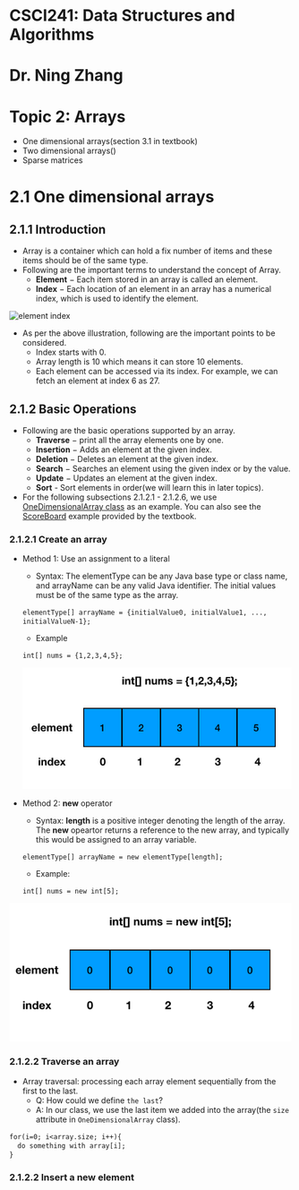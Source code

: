 # CSCI241: Data Structures and Algorithms
# Dr. Ning Zhang
# Topic 2: Arrays
+ One dimensional arrays(section 3.1 in textbook)
+ Two dimensional arrays()
+ Sparse matrices

# 2.1 One dimensional arrays
## 2.1.1 Introduction
+ Array is a container which can hold a fix number of items and these items should be of the same type.
+ Following are the important terms to understand the concept of Array.
  - **Element** − Each item stored in an array is called an element.
  - **Index** − Each location of an element in an array has a numerical index, which is used to identify the element.
  
![element index](https://www.tutorialspoint.com/data_structures_algorithms/images/array_representation.jpg)

+ As per the above illustration, following are the important points to be considered.
  - Index starts with 0.
  - Array length is 10 which means it can store 10 elements.
  - Each element can be accessed via its index. For example, we can fetch an element at index 6 as 27.
  
## 2.1.2 Basic Operations
+ Following are the basic operations supported by an array.
  - **Traverse** − print all the array elements one by one.
  - **Insertion** − Adds an element at the given index.
  - **Deletion** − Deletes an element at the given index.
  - **Search** − Searches an element using the given index or by the value.
  - **Update** − Updates an element at the given index.
  - **Sort** - Sort elements in order(we will learn this in later topics).
+ For the following subsections 2.1.2.1 - 2.1.2.6, we use [OneDimensionalArray class](https://replit.com/@ZhangNing1/CSCI241NingZhang#CSCI241/OneDimensionalArray.java) as an example. You can also see the [ScoreBoard](https://replit.com/@ZhangNing1/CSCI241NingZhang#dsaj/arrays/Scoreboard.java) example provided by the textbook.
### 2.1.2.1 Create an array
+ Method 1: Use an assignment to a literal
  - Syntax: The elementType can be any Java base type or class name, and arrayName can be any valid Java identifier. The initial values must be of the same type as the array.
  ~~~~
  elementType[] arrayName = {initialValue0, initialValue1, ..., initialValueN-1};
  ~~~~
  - Example
  ~~~~
  int[] nums = {1,2,3,4,5};
  ~~~~
  
  ![1darray-1](../Resources/1darray-1.png)
  
+ Method 2: **new** operator
  - Syntax: **length** is a positive integer denoting the length of the array. The **new** opeartor returns a reference to the new array, and typically this would be assigned to an array variable.
  ~~~~
  elementType[] arrayName = new elementType[length];
  ~~~~
  - Example:
  ~~~~
  int[] nums = new int[5];
  ~~~~
  
 ![1darray-2](../Resources/1darray-2.png)
    
### 2.1.2.2 Traverse an array
+ Array traversal: processing each array element sequentially from the first to the last.
  - Q: How could we define `the last`?
  - A: In our class, we use the last item we added into the array(the `size` attribute in `OneDimensionalArray` class).
~~~~
for(i=0; i<array.size; i++){
  do something with array[i];
}
~~~~

### 2.1.2.2 Insert a new element
